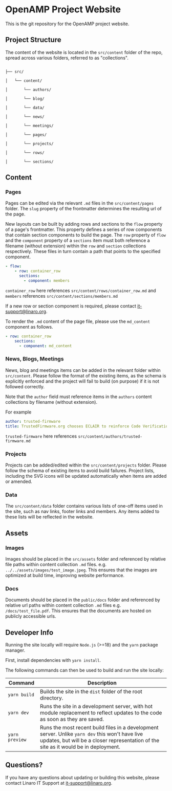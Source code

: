 # OpenAMP Project Website

This is the git repository for the OpenAMP project website.

## Project Structure

The content of the website is located in the `src/content` folder of the repo, spread across various folders, referred to as "collections".

```text

├── src/

│   └── content/

│       └── authors/

│       └── blog/

│       └── data/

│       └── news/

│       └── meetings/

│       └── pages/

│       └── projects/

│       └── rows/

│       └── sections/

```

## Content

### Pages

Pages can be edited via the relevant `.md` files in the `src/content/pages` folder. The `slug` property of the frontmatter determines the resulting url of the page.

New layouts can be built by adding rows and sections to the `flow` property of a page's frontmatter. This property defines a series of row components that contain section components to build the page. The `row` property of `flow` and the `component` property of a `sections` item must both reference a filename (without extension) within the `row` and `section` collections respectively. These files in turn contain a path that points to the specified component.

```yaml
- flow:
    - row: container_row
      sections:
        - component: members
```

`container_row` here references `src/content/rows/container_row.md` and `members` references `src/content/sections/members.md`

If a new row or section component is required, please contact [it-support@linaro.org](mailto:it-support@linaro.org).

To render the `.md` content of the page file, please use the `md_content` component as follows.

```yaml
- row: container_row
    sections:
      - component: md_content
```

### News, Blogs, Meetings

News, blog and meetings items can be added in the relevant folder within `src/content`. Please follow the format of the existing items, as the schema is explicitly enforced and the project will fail to build (on purpose) if it is not followed correctly.

Note that the `author` field must reference items in the `authors` content collections by filename (without extension).

For example

```yaml
author: trusted-firmware
title: TrustedFirmware.org chooses ECLAIR to reinforce Code Verification and Safety
```

`trusted-firmware` here references `src/content/authors/trusted-firmware.md`

### Projects

Projects can be added/edited within the `src/content/projects` folder. Please follow the schema of existing items to avoid build failures. Project lists, including the SVG icons will be updated automatically when items are added or amended.

### Data

The `src/content/data` folder contains various lists of one-off items used in the site, such as nav links, footer links and members. Any items added to these lists will be reflected in the website.

## Assets

### Images

Images should be placed in the `src/assets` folder and referenced by relative file paths within content collection `.md` files. e.g. `../../assets/images/test_image.jpeg`. This ensures that the images are optimized at build time, improving website performance.

### Docs

Documents should be placed in the `public/docs` folder and referenced by relative url paths within content collection `.md` files e.g. `/docs/test_file.pdf`. This ensures that the documents are hosted on publicly accessible urls.

## Developer Info

Running the site locally will require `Node.js` (>=18) and the `yarn` package manager.

First, install dependencies with `yarn install`.

The following commands can then be used to build and run the site locally:

| Command        | Description                                                                                                                                                                             |
| -------------- | --------------------------------------------------------------------------------------------------------------------------------------------------------------------------------------- |
| `yarn build`   | Builds the site in the `dist` folder of the root directory.                                                                                                                             |
| `yarn dev`     | Runs the site in a development server, with hot module replacement to reflect updates to the code as soon as they are saved.                                                            |
| `yarn preview` | Runs the most recent build files in a development server. Unlike `yarn dev` this won't have live updates, but will be a closer representation of the site as it would be in deployment. |

## Questions?

If you have any questions about updating or building this website, please contact Linaro IT Support at [it-support@linaro.org](mailto:it-support@linaro.org).

